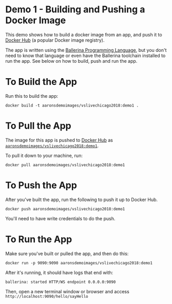 # Demo 1 - Building and Pushing a Docker Image

This demo shows how to build a docker image from an app, and push it
to [Docker Hub](https://hub.docker/com) (a popular Docker image registry).

The app is written using the 
[Ballerina Programming Language](https://ballerina.io/), but you don't 
need to know that language or even have the Ballerina toolchain installed
to run the app. See below on how to build, push and run the app.

# To Build the App

Run this to build the app:

```console
docker build -t aaronsdemoimages/vslivechicago2018:demo1 .
```

# To Pull the App

The image for this app is pushed to [Docker Hub](https://hub.docker.com) 
as [`aaronsdemoimages/vslivechicago2018:demo1`](https://hub.docker.com).

To pull it down to your machine, run:

```console
docker pull aaronsdemoimages/vslivechicago2018:demo1
```

# To Push the App

After you've built the app, run the following to push it up to Docker Hub.

```console
docker push aaronsdemoimages/vslivechicago2018:demo1
```

You'll need to have write credentials to do the push.

# To Run the App

Make sure you've built or pulled the app, and then do this:

```console
docker run -p 9090:9090 aaronsdemoimages/vslivechicago2018:demo1
```

After it's running, it should have logs that end with:

```console
ballerina: started HTTP/WS endpoint 0.0.0.0:9090
```

Then, open a new terminal window or browser and access `http://localhost:9090/hello/sayHello`

